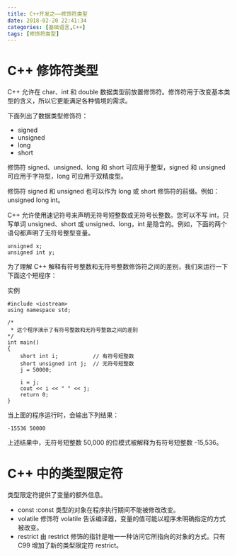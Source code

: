 ```yaml
---
title: C++开发之——修饰符类型
date: 2018-02-20 22:41:34
categories: [基础语言,C++]
tags: [修饰符类型]
---
```

# C++ 修饰符类型
C++ 允许在 char、int 和 double 数据类型前放置修饰符。修饰符用于改变基本类型的含义，所以它更能满足各种情境的需求。

下面列出了数据类型修饰符：  

- signed
- unsigned
- long
- short
<!--more-->

修饰符 signed、unsigned、long 和 short 可应用于整型，signed 和 unsigned 可应用于字符型，long 可应用于双精度型。

修饰符 signed 和 unsigned 也可以作为 long 或 short 修饰符的前缀。例如：unsigned long int。

C++ 允许使用速记符号来声明无符号短整数或无符号长整数。您可以不写 int，只写单词 unsigned、short 或 unsigned、long，int 是隐含的。例如，下面的两个语句都声明了无符号整型变量。

	unsigned x;
	unsigned int y;
为了理解 C++ 解释有符号整数和无符号整数修饰符之间的差别，我们来运行一下下面这个短程序：

实例  

	#include <iostream>
	using namespace std;
 
	/* 
	 * 这个程序演示了有符号整数和无符号整数之间的差别
	*/
	int main()
	{
		short int i;           // 有符号短整数
		short unsigned int j;  // 无符号短整数
		j = 50000;
 
		i = j;
		cout << i << " " << j;
		return 0;
	}
当上面的程序运行时，会输出下列结果： 

	-15536 50000

上述结果中，无符号短整数 50,000 的位模式被解释为有符号短整数 -15,536。  
# C++ 中的类型限定符
类型限定符提供了变量的额外信息。  

- const  :const 类型的对象在程序执行期间不能被修改改变。
- volatile	修饰符 volatile 告诉编译器，变量的值可能以程序未明确指定的方式被改变。
- restrict	由 restrict 修饰的指针是唯一一种访问它所指向的对象的方式。只有 C99 增加了新的类型限定符 restrict。


